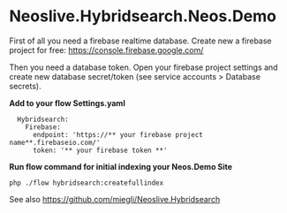 # Neoslive.Hybridsearch.Neos.Demo


First of all you need a firebase realtime database. Create new a firebase project for free: 
https://console.firebase.google.com/

Then you need a database token. Open your firebase project settings and create new database secret/token (see service accounts > Database secrets).


**Add to your flow Settings.yaml**

```Neoslive:
  Hybridsearch:
    Firebase:
      endpoint: 'https://** your firebase project name**.firebaseio.com/'
      token: '** your firebase token **'
```

**Run flow command for initial indexing your Neos.Demo Site**

`php ./flow hybridsearch:createfullindex`

See also 
https://github.com/miegli/Neoslive.Hybridsearch